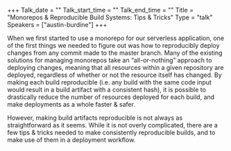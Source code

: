 +++
Talk_date = ""
Talk_start_time = ""
Talk_end_time = ""
Title = "Monorepos & Reproducible Build Systems: Tips & Tricks"
Type = "talk"
Speakers = ["austin-burdine"]
+++

When we first started to use a monorepo for our serverless application, one of the first things we needed to figure out was how to reproducibly deploy changes from any commit made to the master branch. Many of the existing solutions for managing monorepos take an “all-or-nothing” approach to deploying changes, meaning that all resources within a given repository are deployed, regardless of whether or not the resource itself has changed. By making each build reproducible (i.e. any build with the same code input would result in a build artifact with a consistent hash), it is possible to drastically reduce the number of resources deployed for each build, and make deployments as a whole faster & safer.

However, making build artifacts reproducible is not always as straightforward as it seems. While it is not overly complicated, there are a few tips & tricks needed to make consistently reproducible builds, and to make use of them in a deployment workflow.
